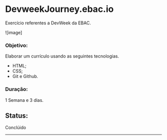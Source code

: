 # DevweekJourney.ebac.io
Exercício referentes a DevWeek da EBAC. 

![image]


### Objetivo: 
Elaborar um currículo usando as seguintes tecnologias.
* HTML;
* CSS;
* Git e Github.

### Duração:
1 Semana e 3 dias.

## Status:
Conclúido
***



